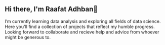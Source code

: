 ## Hi there, I'm Raafat Adhban👋 
I’m currently learning data analysis and exploring all fields of data science. Here you'll find a collection of projects that reflect my humble progress. Looking forward to collaborate and recieve help and advice from whoever might be generous to.

<!--
**adhban0/adhban0** is a ✨ _special_ ✨ repository because its `README.md` (this file) appears on your GitHub profile.

Here are some ideas to get you started:

- 🔭 I’m currently working on ...
- 🌱 I’m currently learning ...
- 👯 I’m looking to collaborate on ...
- 🤔 I’m looking for help with ...
- 💬 Ask me about ...
- 📫 How to reach me: ...
- 😄 Pronouns: ...
- ⚡ Fun fact: ...
-->
